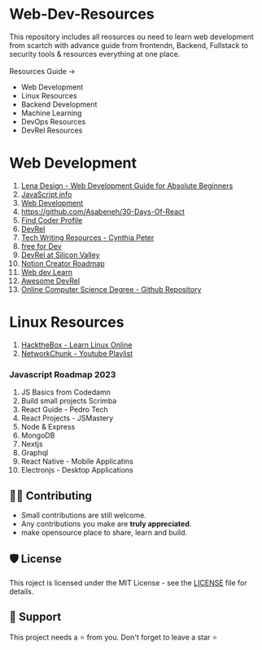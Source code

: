 # Web-Dev-Resources

This repository includes all reosurces ou need to learn web development from scartch with advance guide from 
frontendn, Backend, Fullstack to security tools & resources everything at one place.
<br> <br>
Resources Guide ->

- Web Development 
- Linux Resources
- Backend Development
- Machine Learning
- DevOps Resources
- DevRel Resources

# Web Development

1. [Lena Design - Web Development Guide for Absolute Beginners](https://lenadesign.org/)
1. [JavaScript info](https://javascript.info/) 
2. [Web Development](https://lenadesign.org/) 
3.  https://github.com/Asabeneh/30-Days-Of-React
4. [Find Coder Profile](https://www.findcoder.io/u/patilganesh) 
5. [DevRel](http://whatisdevrel.com)
6. [Tech Writing Resources - Cynthia Peter](https://github.com/CynthiaPeter/Technical-Writing-Resources)
7. [free for Dev](https://github.com/ripienaar/free-for-dev)
8. [DevRel at Silicon Valley](https://www.elmghari.com/)
9. [Notion Creator Roadmap](https://www.notion.so/GFG-Content-db4e235f7a7e4cbd87e9e9423b5305bb)
10. [Web dev Learn](https://web.dev/learn/) 
11. [Awesome DevRel](https://github.com/ganeshpatil386386/awesome-devrel)
12. [Online Computer Science Degree - Github Repository](https://github.com/Developer-Y/cs-video-courses)


# Linux Resources
1. [HacktheBox - Learn Linux Online](https://academy.hackthebox.com/dashboard)
2. [NetworkChunk - Youtube Playlist](https://www.youtube.com/watch?v=VbEx7B_PTOE&list=PLIhvC56v63IJIujb5cyE13oLuyORZpdkL)

### Javascript Roadmap 2023
1. JS Basics from Codedamn
2. Build small projects Scrimba 
3. React Guide - Pedro Tech
4. React Projects - JSMastery 
5. Node & Express 
6. MongoDB
7. Nextjs
8. Graphql
9. React Native - Mobile Applicatins
10. Electronjs  - Desktop Applications
 
 ## 👨‍💻 Contributing

- Small contributions are still welcome.
- Any contributions you make are **truly appreciated**.
- make opensource place to share, learn and build.

## 🛡️ License

This roject is licensed under the MIT License - see the [LICENSE](https://opensource.org/licenses/MIT) file for details.

## 🙏 Support

This project needs a ⭐️ from you. Don't forget to leave a star ⭐️
